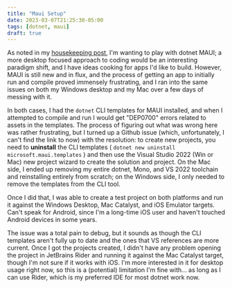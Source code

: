 ```yaml
---
title: "Maui Setup"
date: 2023-03-07T21:25:30-05:00
tags: [dotnet, maui]
draft: true
---
```


As noted in my [housekeeping post](/post/2023/03/housekeeping-notes/), I'm wanting to play with dotnet MAUI; a more desktop focused approach to coding would be an interesting paradigm shift, and I have ideas cooking for apps I'd like to build. However, MAUI is still new and in flux, and the process of getting an app to initially run and compile proved immensely frustrating, and I ran into the same issues on both my Windows desktop and my Mac over a few days of messing with it.

In both cases, I had the `dotnet` CLI templates for MAUI installed, and when I attempted to compile and run I would get "DEP0700" errors related to assets in the templates. The process of figuring out what was wrong here was rather frustrating, but I turned up a Github issue (which, unfortunately, I can't find the link to now) with the resolution: to create new projects, you need to **uninstall** the CLI templates ( `dotnet new uninstall microsoft.maui.templates` ) and then use the Visual Studio 2022 (Win or Mac) new project wizard to create the solution and project. On the Mac side, I ended up removing my entire dotnet, Mono, and VS 2022 toolchain and reinstalling entirely from scratch; on the Windows side, I only needed to remove the templates from the CLI tool.

Once I did that, I was able to create a test project on both platforms and run it against the Windows Desktop, Mac Catalyst, and iOS Emulator targets. Can't speak for Android, since I'm a long-time iOS user and haven't touched Android devices in some years.

The issue was a total pain to debug, but it sounds as though the CLI templates aren't fully up to date and the ones that VS references are more current. Once I got the projects created, I didn't have any problem opening the project in JetBrains Rider and running it against the Mac Catalyst target, though I'm not sure if it works with iOS. I'm more interested in it for desktop usage right now, so this is a (potential) limitation I'm fine with... as long as I can use Rider, which is my preferred IDE for most dotnet work now.

